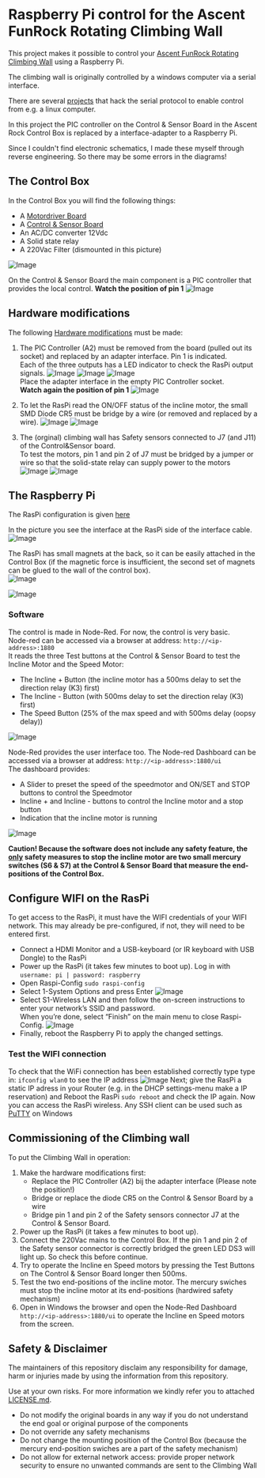# Raspberry Pi control for the Ascent FunRock Rotating Climbing Wall
This project makes it possible to control your [Ascent FunRock Rotating Climbing Wall](https://www.youtube.com/watch?v=9913A6JC2e4) using a Raspberry Pi.

The climbing wall is originally controlled by a windows computer via a serial interface.

There are several [projects](https://github.com/james-schaefer/climbing_wall) that hack the serial protocol to enable control from e.g. a linux computer.

In this project the PIC controller on the Control & Sensor Board in the Ascent Rock Control Box is replaced by a interface-adapter to a Raspberry Pi.

Since I couldn't find electronic schematics, I made these myself through reverse engineering. So there may be some errors in the diagrams!

## The Control Box 
In the Control Box you will find the following things:
+ A [Motordriver Board](docs/Ascent%20Rock%20climbing%20wall%20-%20motordriverBoard.pdf)
+ A [Control & Sensor Board](docs/Ascent%20Rock%20climbing%20wall%20-%20control%26sensorBoard.pdf)
+ An AC/DC converter 12Vdc
+ A Solid state relay
+ A 220Vac Filter (dismounted in this picture)
  
![Image](https://github.com/user-attachments/assets/920325ef-27a8-4f6d-b610-b1c8df46e19a)

On the Control & Sensor Board the main component is a PIC controller that provides the local control.
**Watch the position of pin 1**
![Image](https://github.com/user-attachments/assets/00076dc4-0fa1-4953-9959-155c7547caa8)

## Hardware modifications
The following [Hardware modifications](docs/Ascent%20Rock%20climbing%20wall%20-%20control%26sensorBoard%20-%20modification.pdf) must be made:
1. The PIC Controller (A2) must be removed from the board (pulled out its socket) and replaced by an adapter interface. Pin 1 is indicated.\
Each of the three outputs has a LED indicator to check the RasPi output signals.
![Image](https://github.com/user-attachments/assets/c846731c-421d-4253-84c1-664b64dce70d)
![Image](https://github.com/user-attachments/assets/e970b072-6869-4e7e-af19-e41e519ca6de)
![Image](https://github.com/user-attachments/assets/e556ef24-e326-4583-9149-f25a6315d7b8)<br/>
Place the adapter interface in the empty PIC Controller socket.\
**Watch again the position of pin 1**
![Image](https://github.com/user-attachments/assets/c3dd3c93-2739-42d3-b39b-0a7e3bd388ef)

2. To let the RasPi read the ON/OFF status of the incline motor, the small SMD Diode CR5 must be bridge by a wire (or removed and replaced by a wire).
![Image](https://github.com/user-attachments/assets/ff3f1cff-c8b7-4272-9f4c-2c61ecfadbee)
![Image](https://github.com/user-attachments/assets/869d436e-7250-483d-8569-17e05c424b0a)

3. The (orginal) climbing wall has Safety sensors connected to J7 (and J11) of the Control&Sensor board.\
To test the motors, pin 1 and pin 2 of J7 must be bridged by a jumper or wire  so that the solid-state relay can supply power to the motors
![Image](https://github.com/user-attachments/assets/ae8c4b25-6c92-446a-ac79-8f18d6242598)
![Image](https://github.com/user-attachments/assets/216d6d0c-3149-475c-9b34-b506e2e61128)

## The Raspberry Pi
The RasPi configuration is given [here](docs/RasPi_configuration_description.md)  

In the picture you see the interface at the RasPi side of the interface cable.
![Image](https://github.com/user-attachments/assets/f44d5229-a0ef-4c90-9e75-f0dc811b8678)

The RasPi has small magnets at the back, so it can be easily attached in the Control Box (if the magnetic force is insufficient, the second set of magnets can be glued to the wall of the control box).\
![Image](https://github.com/user-attachments/assets/b9382118-2c62-4786-b26a-6eab785ae114)

![Image](https://github.com/user-attachments/assets/847f3481-7357-4767-9331-9fa5581eb1a5)

### Software
The control is made in Node-Red. For now, the control is very basic.\
Node-red can be accessed via a browser at address: `http://<ip-address>:1880`\
It reads the three Test buttons at the Control & Sensor Board to test the Incline Motor and the Speed Motor:
  + The Incline + Button (the incline motor has a 500ms delay to set the direction relay (K3) first)
  + The Incline - Button (with 500ms delay to set the direction relay (K3) first)
  + The Speed Button (25% of the max speed and with 500ms delay (oopsy delay))

![Image](https://github.com/user-attachments/assets/7d8e421f-052d-4e50-84a8-b23413c0e593)

Node-Red provides the user interface too. The Node-red Dashboard can be accessed via a browser at address: `http://<ip-address>:1880/ui`\
The dashboard provides:
  -  A Slider to preset the speed of the speedmotor and ON/SET and STOP buttons to control the Speedmotor
  -  Incline + and Incline - buttons to control the Incline motor and a stop button
  -  Indication that the incline motor is running

![Image](https://github.com/user-attachments/assets/0995ece4-e2e1-4943-82c9-3606179fcacc)

**Caution! Because the software does not include any safety feature, the <ins>only</ins> safety measures to stop the incline motor are two small mercury switches (S6 & S7) at the Control & Sensor Board that measure the end-positions of the Control Box.**

## Configure WIFI on the RasPi
To get access to the RasPi, it must have the WIFI credentials of your WIFI network.
This may already be pre-configured, if not, they will need to be entered first.
- Connect a HDMI Monitor and a USB-keyboard (or IR keyboard with USB Dongle) to the RasPi
- Power up the RasPi (it takes few minutes to boot up). Log in with `username: pi | password: raspberry`
- Open Raspi-Config `sudo raspi-config`
- Select 1-System Options and press Enter
![Image](https://github.com/user-attachments/assets/a1c9d716-3f1b-4cd5-bf11-062dbb230d4a)
- Select S1-Wireless LAN and then follow the on-screen instructions to enter your network’s SSID and password.<br/> When you’re done, select “Finish” on the main menu to close Raspi-Config.
![Image](https://github.com/user-attachments/assets/a823daf3-3cf0-4b75-8198-a495e948614d)
- Finally, reboot the Raspberry Pi to apply the changed settings.

### Test the WIFI connection
To check that the WiFi connection has been established correctly type type in: `ifconfig wlan0` to see the IP address
![Image](https://github.com/user-attachments/assets/748777c5-0e88-4cd4-8c2e-074695c4cb0c)
Next; give the RasPi a static IP adress in your Router (e.g. in the DHCP settings-menu make a IP reservation) and Reboot the RasPi `sudo reboot` and check the IP again. 
Now you can access the RasPi wireless. Any SSH client can be used such as [PuTTY](https://www.putty.org/) on Windows  

## Commissioning of the Climbing wall
To put the Climbing Wall in operation:
1. Make the hardware modifications first:
    - Replace the PIC Controller (A2) bij the adapter interface (Please note the position!)
    - Bridge or replace the diode CR5 on the Control & Sensor Board by a wire
    - Bridge pin 1 and pin 2 of the Safety sensors connector J7 at the Control & Sensor Board.
2. Power up the RasPi (it takes a few minutes to boot up).
3. Connect the 220Vac mains to the Control Box. If the pin 1 and pin 2 of the Safety sensor connector is correctly bridged the green LED DS3 will light up. So check this before continue.
4. Try to operate the Incline en Speed motors by pressing the Test Buttons on The Control & Sensor Board longer then 500ms.
5. Test the two end-positions of the incline motor. The mercury swiches must stop the incline motor at its end-positions (hardwired safety mechanism)
6. Open in Windows the browser and open the Node-Red Dashboard `http://<ip-address>:1880/ui` to operate the Incline en Speed motors from the screen. 

## Safety & Disclaimer
The maintainers of this repository disclaim any responsibility for damage, harm or injuries made by using the information from this repository.

Use at your own risks. For more information we kindly refer you to attached [LICENSE.md](LICENSE.md).

- Do not modify the original boards in any way if you do not understand the end goal or original purpose of the components
- Do not override any safety mechanisms
- Do not change the mounting position of the Control Box (because the mercury end-position swiches are a part of the safety mechanism)
- Do not allow for external network access: provide proper network security to ensure no unwanted commands are sent to the Climbing Wall
